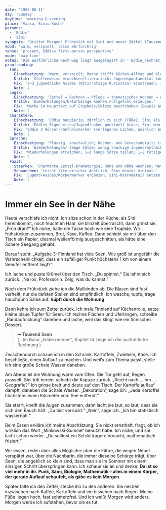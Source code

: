 ```yaml
---
date: '1985-08-11'
day: 'Sunday'
daytime: 'morning & evening'
place: 'Vaasa, Sinis Küche'
persons:
  - 'Eddie'
  - 'Sini'
synopsis: 'Dritter Morgen: Frühstück mit Sini und neuer Zettel (Tausend‑Seen‑Abschätzung); Eddie rechnet, pflegt die fast verheilten Füße, kocht thematisch – abends wächst beim Essen Respekt und das unausgesprochene Band zwischen beiden.'
mood: 'warm, verspielt, leise ehrfürchtig'
tense: 'present, Eddies first-person perspective'
mode: 'mainline'
notes: 'Die ausführliche Rechnung liegt ausgelagert in ''Eddie_rechnet_Tag3_Tausend_Seen_Wahrscheinlichkeit.md''.'
proofreading:
  Ton:
    Einschaetzung: 'Warm, verspielt; Mathe trifft Küchen‑Alltag und kleine Rituale.'
    Kritik: 'Stellenweise erwachsen/literarisch; Jugendspontaneität könnte stärker blitzen.'
    Fix: '2–3 jugendliche Asides (Witz/rotzige Kurzsätze) einstreuen; 1 kurzer Atempunkt (Zögern/Grinsen) im Frühstücksdialog.'
    Note: 2
  Logik:
    Einschaetzung: 'Zettel → Rechnen → Pflege → thematisches Kochen → Abendgespräch: schlüssiger Tagesbogen.'
    Kritik: 'Wiederholungen/Naturbezüge können Füllgefühl erzeugen.'
    Fix: 'Mathe im Haupttext auf Ergebnis/Skizze beschränken (Beweis ausgelagert); 1 Mikro‑Zeitanker (Vormittag/Abend) setzen; Naturbilder sparsam dosieren.'
    Note: 2
  Charaktere:
    Einschaetzung: 'Eddie neugierig, zärtlich zu sich (Füße); Sini als leise Impulsgeberin.'
    Kritik: 'Eddies Eigenheiten/Jugendfunken punktuell blass; Sini wenig Kontur in dieser Szene.'
    Fix: 'Eddie 2 Körper-/Gefühlsmarker (verlegenes Lachen, peinlich bei „Professorin“); Sini 1 Mikrodetail (Floskel/Signaturblick) im Abend.'
    Note: 2
  Sprache:
    Einschaetzung: 'Flüssig, anschaulich; Küchen‑ und Geruchsdetails tragen.'
    Kritik: 'Wiederholungen/ lange Sätze; wenig knackige Jugendrhythmik.'
    Fix: 'Wiederholungen streichen; 1–2 lange Sätze teilen; 1–2 rotzige Kurzsätze als Kontrast.'
    Note: 2
  Fazit:
    Staerken: 'Charmante Zettel‑Dramaturgie; Ruhe und Nähe wachsen; Mathe im Alltag natürlich verankert.'
    Schwaechen: 'Leicht literarischer Anstrich; Sini‑Kontur minimal.'
    Fix: 'Jugend‑Asides/Körpermarker ergänzen; Sini‑Mikrodetail setzen; Sprache leicht straffen.'
    Note: 2
---
```


# Immer ein See in der Nähe

Heute verschlafe ich nicht. Ich sitze schon in der Küche, als Sini hereinkommt,
noch feucht im Haar, sie blinzelt überrascht, dann grinst sie. „Früh dran?“ Ich
nicke, halte die Tasse hoch wie eine Trophäe. Wir frühstücken zusammen, Brot,
Käse, Kaffee. Dann schiebt sie mir über den Tisch ein Papier, diesmal
wellenförmig ausgeschnitten, als hätte eine Schere Seegang gehabt.

Darauf steht: „Aufgabe 3: Finnland hat viele Seen. Wie groß ist ungefähr die
Wahrscheinlichkeit, dass ein zufälliger Punkt höchstens 1 km von einem Seeufer
entfernt liegt?“

Ich lache und puste Krümel über den Tisch. „Du spinnst.“ Sie lehnt sich zurück.
„Na los, Professorin. Zeig, was du kannst.“

Nach dem Frühstück ziehe ich die Mullbinden ab. Die Blasen sind fast verheilt,
nur die tiefsten Stellen sind empfindlich. Ich wasche, tupfe, trage hauchdünn
Salbe auf. **hüpft durch die Wohnung**

Dann kehre ich zum Zettel zurück. Ich male Finnland auf Küchenrolle, setze
kleine blaue Tupfer für Seen. Ich rechne Flächen und Uferlängen, schreibe
„Randaufdickung“ daneben und lache, weil das klingt wie ein finnisches Dessert.

> **➡ Tausend Seen**\
> (…Im Band „Eddie rechnet“, Kapitel 14 zeige ich die ausführliche Rechnung.)

Zwischendurch schaue ich in den Schrank. Kartoffeln, Zwiebeln, Käse. Ich
beschließe, einen Auflauf zu machen. Und weil’s zum Thema passt, stelle ich eine
große Schale Wasser daneben.

Am Abend ist die Wohnung warm vom Ofen. Die Tür geht auf, Regen prasselt, Sini
tritt herein, schiebt die Kapuze zurück. „Riecht nach … hm … Geografie?“ Ich
grinse breit und deute auf den Tisch. Der Kartoffelauflauf dampft, daneben die
Schale Wasser. „Dekoration“, sage ich. „Jede Kartoffel höchstens einen Kilometer
vom See entfernt.“

Sie starrt, kneift die Augen zusammen, dann lacht sie laut, so laut, dass sie
sich den Bauch hält. „Du bist verrückt.“ „Nein“, sage ich. „Ich bin statistisch
wassernah.“

Beim Essen erkläre ich meine Abschätzung. Sie nickt ernsthaft, fragt, ob ich
wirklich das Wort „Minkowski-Summe“ benutzt habe. Ich nicke, und sie lacht schon
wieder. „Du solltest ein Schild tragen: Vorsicht, mathematisch frisiert.“

Wir essen, reden über alles Mögliche: über die Fähre, die wegen Nebel verspätet
war, über die Nachbarin, die immer dieselbe Schürze trägt, über Seen, die
angeblich so klein sind, dass man sie im Sommer mit einem einzigen Schritt
überspringen kann. Ich schaue sie an und denke: **Da ist so viel mehr in ihr.
Punk, Sámi, Biologie, Mathematik – alles in einem Körper, der gerade Auflauf
schaufelt, als gäbe es kein Morgen.**

Später falte ich den Zettel, stecke ihn zu den anderen. Sie riechen inzwischen
nach Kaffee, Kartoffeln und ein bisschen nach Regen. Meine Füße liegen hoch,
fast schmerzfrei. Und ich weiß: Morgen wird anders. Morgen werde ich aufstehen,
bevor sie es tut.

